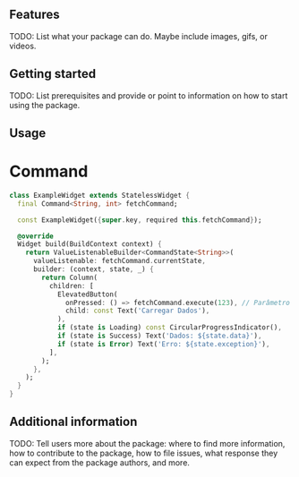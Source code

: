 ## Features

TODO: List what your package can do. Maybe include images, gifs, or videos.

## Getting started

TODO: List prerequisites and provide or point to information on how to
start using the package.

## Usage

# Command

```dart
class ExampleWidget extends StatelessWidget {
  final Command<String, int> fetchCommand;

  const ExampleWidget({super.key, required this.fetchCommand});

  @override
  Widget build(BuildContext context) {
    return ValueListenableBuilder<CommandState<String>>(
      valueListenable: fetchCommand.currentState,
      builder: (context, state, _) {
        return Column(
          children: [
            ElevatedButton(
              onPressed: () => fetchCommand.execute(123), // Parâmetro único
              child: const Text('Carregar Dados'),
            ),
            if (state is Loading) const CircularProgressIndicator(),
            if (state is Success) Text('Dados: ${state.data}'),
            if (state is Error) Text('Erro: ${state.exception}'),
          ],
        );
      },
    );
  }
}
```

## Additional information

TODO: Tell users more about the package: where to find more information, how to
contribute to the package, how to file issues, what response they can expect
from the package authors, and more.
